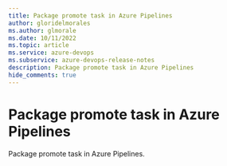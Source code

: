 ```yaml
---
title: Package promote task in Azure Pipelines
author: gloridelmorales
ms.author: glmorale
ms.date: 10/11/2022
ms.topic: article
ms.service: azure-devops
ms.subservice: azure-devops-release-notes
description: Package promote task in Azure Pipelines
hide_comments: true
---
```


# Package promote task in Azure Pipelines

Package promote task in Azure Pipelines. 